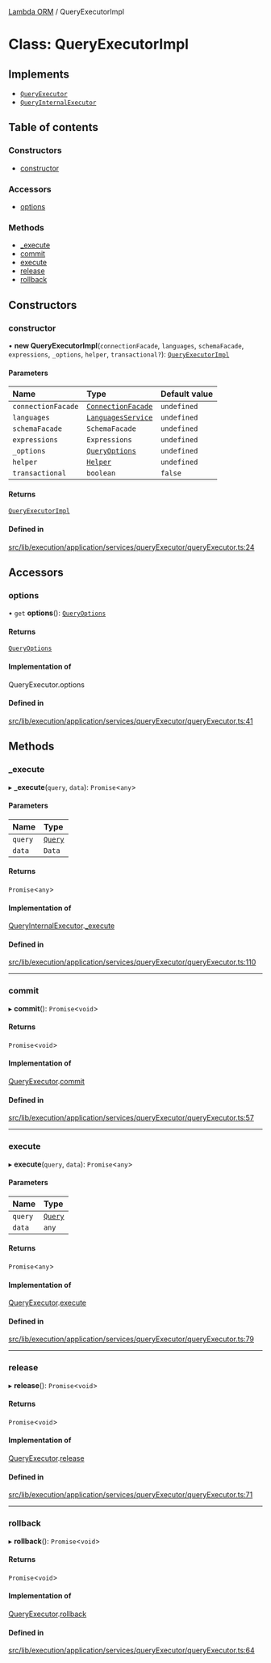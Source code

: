[Lambda ORM](../README.md) / QueryExecutorImpl

# Class: QueryExecutorImpl

## Implements

- [`QueryExecutor`](../interfaces/QueryExecutor.md)
- [`QueryInternalExecutor`](../interfaces/QueryInternalExecutor.md)

## Table of contents

### Constructors

- [constructor](QueryExecutorImpl.md#constructor)

### Accessors

- [options](QueryExecutorImpl.md#options)

### Methods

- [\_execute](QueryExecutorImpl.md#_execute)
- [commit](QueryExecutorImpl.md#commit)
- [execute](QueryExecutorImpl.md#execute)
- [release](QueryExecutorImpl.md#release)
- [rollback](QueryExecutorImpl.md#rollback)

## Constructors

### constructor

• **new QueryExecutorImpl**(`connectionFacade`, `languages`, `schemaFacade`, `expressions`, `_options`, `helper`, `transactional?`): [`QueryExecutorImpl`](QueryExecutorImpl.md)

#### Parameters

| Name | Type | Default value |
| :------ | :------ | :------ |
| `connectionFacade` | [`ConnectionFacade`](ConnectionFacade.md) | `undefined` |
| `languages` | [`LanguagesService`](LanguagesService.md) | `undefined` |
| `schemaFacade` | `SchemaFacade` | `undefined` |
| `expressions` | `Expressions` | `undefined` |
| `_options` | [`QueryOptions`](../interfaces/QueryOptions.md) | `undefined` |
| `helper` | [`Helper`](Helper.md) | `undefined` |
| `transactional` | `boolean` | `false` |

#### Returns

[`QueryExecutorImpl`](QueryExecutorImpl.md)

#### Defined in

[src/lib/execution/application/services/queryExecutor/queryExecutor.ts:24](https://github.com/FlavioLionelRita/lambdaorm/blob/e6abcc99/src/lib/execution/application/services/queryExecutor/queryExecutor.ts#L24)

## Accessors

### options

• `get` **options**(): [`QueryOptions`](../interfaces/QueryOptions.md)

#### Returns

[`QueryOptions`](../interfaces/QueryOptions.md)

#### Implementation of

QueryExecutor.options

#### Defined in

[src/lib/execution/application/services/queryExecutor/queryExecutor.ts:41](https://github.com/FlavioLionelRita/lambdaorm/blob/e6abcc99/src/lib/execution/application/services/queryExecutor/queryExecutor.ts#L41)

## Methods

### \_execute

▸ **_execute**(`query`, `data`): `Promise`\<`any`\>

#### Parameters

| Name | Type |
| :------ | :------ |
| `query` | [`Query`](Query.md) |
| `data` | `Data` |

#### Returns

`Promise`\<`any`\>

#### Implementation of

[QueryInternalExecutor](../interfaces/QueryInternalExecutor.md).[_execute](../interfaces/QueryInternalExecutor.md#_execute)

#### Defined in

[src/lib/execution/application/services/queryExecutor/queryExecutor.ts:110](https://github.com/FlavioLionelRita/lambdaorm/blob/e6abcc99/src/lib/execution/application/services/queryExecutor/queryExecutor.ts#L110)

___

### commit

▸ **commit**(): `Promise`\<`void`\>

#### Returns

`Promise`\<`void`\>

#### Implementation of

[QueryExecutor](../interfaces/QueryExecutor.md).[commit](../interfaces/QueryExecutor.md#commit)

#### Defined in

[src/lib/execution/application/services/queryExecutor/queryExecutor.ts:57](https://github.com/FlavioLionelRita/lambdaorm/blob/e6abcc99/src/lib/execution/application/services/queryExecutor/queryExecutor.ts#L57)

___

### execute

▸ **execute**(`query`, `data`): `Promise`\<`any`\>

#### Parameters

| Name | Type |
| :------ | :------ |
| `query` | [`Query`](Query.md) |
| `data` | `any` |

#### Returns

`Promise`\<`any`\>

#### Implementation of

[QueryExecutor](../interfaces/QueryExecutor.md).[execute](../interfaces/QueryExecutor.md#execute)

#### Defined in

[src/lib/execution/application/services/queryExecutor/queryExecutor.ts:79](https://github.com/FlavioLionelRita/lambdaorm/blob/e6abcc99/src/lib/execution/application/services/queryExecutor/queryExecutor.ts#L79)

___

### release

▸ **release**(): `Promise`\<`void`\>

#### Returns

`Promise`\<`void`\>

#### Implementation of

[QueryExecutor](../interfaces/QueryExecutor.md).[release](../interfaces/QueryExecutor.md#release)

#### Defined in

[src/lib/execution/application/services/queryExecutor/queryExecutor.ts:71](https://github.com/FlavioLionelRita/lambdaorm/blob/e6abcc99/src/lib/execution/application/services/queryExecutor/queryExecutor.ts#L71)

___

### rollback

▸ **rollback**(): `Promise`\<`void`\>

#### Returns

`Promise`\<`void`\>

#### Implementation of

[QueryExecutor](../interfaces/QueryExecutor.md).[rollback](../interfaces/QueryExecutor.md#rollback)

#### Defined in

[src/lib/execution/application/services/queryExecutor/queryExecutor.ts:64](https://github.com/FlavioLionelRita/lambdaorm/blob/e6abcc99/src/lib/execution/application/services/queryExecutor/queryExecutor.ts#L64)
